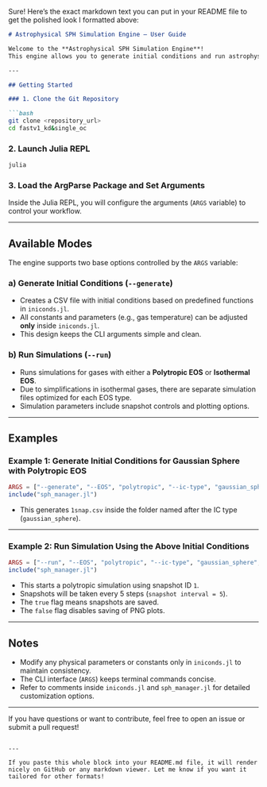 Sure! Here’s the exact markdown text you can put in your README file to get the polished look I formatted above:

````markdown
# Astrophysical SPH Simulation Engine — User Guide

Welcome to the **Astrophysical SPH Simulation Engine**!  
This engine allows you to generate initial conditions and run astrophysical Smoothed Particle Hydrodynamics (SPH) simulations through a simple Command Line Interface (CLI)-like experience using Julia’s `ArgParse` package.

---

## Getting Started

### 1. Clone the Git Repository

```bash
git clone <repository_url>
cd fastv1_kd&single_oc
````

### 2. Launch Julia REPL

```bash
julia
```

### 3. Load the ArgParse Package and Set Arguments

Inside the Julia REPL, you will configure the arguments (`ARGS` variable) to control your workflow.

---

## Available Modes

The engine supports two base options controlled by the `ARGS` variable:

### a) Generate Initial Conditions (`--generate`)

* Creates a CSV file with initial conditions based on predefined functions in `iniconds.jl`.
* All constants and parameters (e.g., gas temperature) can be adjusted **only** inside `iniconds.jl`.
* This design keeps the CLI arguments simple and clean.

### b) Run Simulations (`--run`)

* Runs simulations for gases with either a **Polytropic EOS** or **Isothermal EOS**.
* Due to simplifications in isothermal gases, there are separate simulation files optimized for each EOS type.
* Simulation parameters include snapshot controls and plotting options.

---

## Examples

### Example 1: Generate Initial Conditions for Gaussian Sphere with Polytropic EOS

```julia
ARGS = ["--generate", "--EOS", "polytropic", "--ic-type", "gaussian_sphere"]
include("sph_manager.jl")
```

* This generates `1snap.csv` inside the folder named after the IC type (`gaussian_sphere`).

---

### Example 2: Run Simulation Using the Above Initial Conditions

```julia
ARGS = ["--run", "--EOS", "polytropic", "--ic-type", "gaussian_sphere", "1", "5", "true", "false"]
include("sph_manager.jl")
```

* This starts a polytropic simulation using snapshot ID `1`.
* Snapshots will be taken every 5 steps (`snapshot interval = 5`).
* The `true` flag means snapshots are saved.
* The `false` flag disables saving of PNG plots.

---

## Notes

* Modify any physical parameters or constants only in `iniconds.jl` to maintain consistency.
* The CLI interface (`ARGS`) keeps terminal commands concise.
* Refer to comments inside `iniconds.jl` and `sph_manager.jl` for detailed customization options.

---

If you have questions or want to contribute, feel free to open an issue or submit a pull request!

```

---

If you paste this whole block into your README.md file, it will render nicely on GitHub or any markdown viewer. Let me know if you want it tailored for other formats!
```
